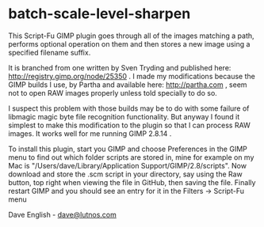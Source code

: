 batch-scale-level-sharpen
=========================

This Script-Fu GIMP plugin goes through all of the images matching a path, performs optional operation on them and then
stores a new image using a specified filename suffix.

It is branched from one written by Sven Tryding and published here: http://registry.gimp.org/node/25350 . I made my
modifications because the GIMP builds I use, by Partha and available here: http://partha.com , seem not to open RAW
images properly unless told specially to do so.

I suspect this problem with those builds may be to do with some failure of libmagic magic byte file recognition
functionality. But anyway I found it simplest to make this modification to the plugin so that I can process RAW images.
It works well for me running GIMP 2.8.14 .

To install this plugin, start you GIMP and choose Preferences in the GIMP menu to find out which folder scripts are
stored in, mine for example on my Mac is "/Users/dave/Library/Application Support/GIMP/2.8/scripts".  Now download and
store the .scm script in your directory, say using the Raw button, top right when viewing the file in GitHub, then saving the file.
Finally restart GIMP and you should see an entry for it in the Filters -> Script-Fu menu

Dave English - dave@lutnos.com